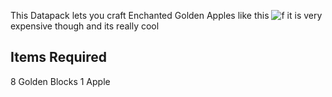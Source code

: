 This Datapack lets you craft Enchanted Golden Apples like this ![f](https://cdn.modrinth.com/data/cached_images/81124c2aff2afd5b8a0a0add4cb51cca7e7b142e.png) 
it is very expensive though and its really cool
## Items Required
8 Golden Blocks
1 Apple
